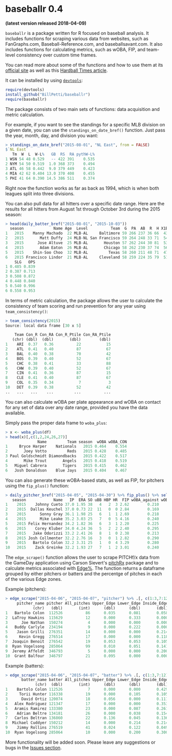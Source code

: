 # baseballr 0.4 <br>
**(latest version released 2018-04-09)**

`baseballr` is a package written for R focused on baseball analysis. It includes functions for scraping various data from websites, such as FanGraphs.com, Baseball-Reference.com, and baseballsavant.com. It also includes functions for calculating metrics, such as wOBA, FIP, and team-level consistency over custom time frames.

You can read more about some of the functions and how to use them at its [official site](http://billpetti.github.io/baseballr/) as well as this [Hardball Times article](http://www.hardballtimes.com/developing-the-baseballr-package-for-r/).

It can be installed by using [`devtools`](https://github.com/hadley/devtools):

```R
require(devtools)
install_github("BillPetti/baseballr")
require(baseballr)
```
The package consists of two main sets of functions: data acquisition and metric calculation.

For example, if you want to see the standings for a specific MLB division on a given date, you can use the `standings_on_date_bref()` function. Just pass the year, month, day, and division you want:

```R
> standings_on_date_bref("2015-08-01", "NL East", from = FALSE)
$`NL East`
   Tm  W  L  W-L%   GB  RS  RA pythW-L%
1 WSN 54 48 0.529   -- 422 391    0.535
2 NYM 54 50 0.519  1.0 368 373    0.494
3 ATL 46 58 0.442  9.0 379 449    0.423
4 MIA 42 62 0.404 13.0 370 408    0.455
5 PHI 41 64 0.390 14.5 386 511    0.374
```
Right now the function works as far as back as 1994, which is when both leagues split into three divisions.

You can also pull data for all hitters over a specific date range. Here are the results for all hitters from August 1st through October 3rd during the 2015 season:

```R
> head(daily_batter_bref("2015-08-01", "2015-10-03"))
  season             Name Age  Level          Team  G  PA  AB  R  H X1B X2B X3B HR RBI BB IBB uBB SO HBP SH SF GDP SB CS    BA   OBP
1   2015    Manny Machado  22 MLB-AL     Baltimore 59 266 237 36 66  43  10   0 13  32 26   1  25 42   2  0  1   5  6  4 0.278 0.353
2   2015       Matt Duffy  24 MLB-NL San Francisco 59 264 248 33 71  54  12   2  3  30 15   0  15 35   0  0  1   9  8  0 0.286 0.326
3   2015      Jose Altuve  25 MLB-AL       Houston 57 262 244 30 81  53  19   3  6  18 10   1   9 28   4  1  3   6 11  4 0.332 0.364
4   2015       Adam Eaton  26 MLB-AL       Chicago 58 262 230 37 74  56  12   1  5  31 23   1  22 55   5  2  2   1  9  4 0.322 0.392
5   2015    Shin-Soo Choo  32 MLB-AL         Texas 58 260 211 48 71  47  14   1  9  34 39   1  38 51   8  1  1   1  2  0 0.336 0.456
6   2015 Francisco Lindor  21 MLB-AL     Cleveland 58 259 224 35 79  51  17   4  7  32 18   0  18 38   1 11  5   4 10  2 0.353 0.395
    SLG   OPS
1 0.485 0.839
2 0.387 0.713
3 0.508 0.872
4 0.448 0.840
5 0.540 0.996
6 0.558 0.953
```

In terms of metric calculation, the package allows the user to calculate the consistency of team scoring and run prevention for any year using `team_consistency()`:

```R
> team_consistency(2015)
Source: local data frame [30 x 5]

    Team Con_R Con_RA Con_R_Ptile Con_RA_Ptile
   (chr) (dbl)  (dbl)       (dbl)        (dbl)
1    ARI  0.37   0.36          22           15
2    ATL  0.41   0.40          87           67
3    BAL  0.40   0.38          70           42
4    BOS  0.39   0.40          52           67
5    CHC  0.38   0.41          33           88
6    CHW  0.39   0.40          52           67
7    CIN  0.41   0.36          87           15
8    CLE  0.41   0.40          87           67
9    COL  0.35   0.34           7            3
10   DET  0.39   0.38          52           42
..   ...   ...    ...         ...          ...
```

You can also calculate wOBA per plate appearance and wOBA on contact for any set of data over any date range, provided you have the data available.

Simply pass the proper data frame to `woba_plus`:

```R
> x <- woba_plus(df)
> head(x)[,c(1,2,24,26,27)]
              Name         Team season  wOBA wOBA_CON
1     Bryce Harper    Nationals   2015 0.464    0.554
2       Joey Votto         Reds   2015 0.428    0.485
3 Paul Goldschmidt Diamondbacks   2015 0.422    0.517
4       Mike Trout       Angels   2015 0.418    0.519
5   Miguel Cabrera       Tigers   2015 0.415    0.462
6   Josh Donaldson    Blue Jays   2015 0.404    0.467
```
You can also generate these wOBA-based stats, as well as FIP, for pitchers using the `fip_plus()` function:

```r
> daily_pitcher_bref("2015-04-05", "2015-04-30") %>% fip_plus() %>% select(season, Name, IP, ERA, SO, uBB, HBP, HR, FIP, wOBA_against, wOBA_CON_against) %>% arrange(desc(IP)) %>% head(10)
   season            Name   IP  ERA SO uBB HBP HR  FIP wOBA_against wOBA_CON_against
1    2015    Johnny Cueto 37.0 1.95 38   4   2  3 2.62        0.210            0.276
2    2015  Dallas Keuchel 37.0 0.73 22  11   0  0 2.84        0.169            0.151
3    2015      Sonny Gray 36.1 1.98 25   6   1  1 2.69        0.218            0.239
4    2015      Mike Leake 35.2 3.03 25   7   0  5 4.16        0.240            0.281
5    2015 Felix Hernandez 34.2 1.82 36   6   3  1 2.20        0.225            0.272
6    2015    Corey Kluber 34.0 4.24 36   5   2  2 2.40        0.295            0.391
7    2015   Jake Odorizzi 33.2 2.41 26   8   1  0 2.38        0.213            0.228
8    2015 Josh Collmenter 32.2 2.76 16   3   0  1 2.82        0.290            0.330
9    2015   Bartolo Colon 32.2 3.31 25   1   0  4 3.29        0.280            0.357
10   2015    Zack Greinke 32.2 1.93 27   7   1  2 3.01        0.240            0.274
```

The `edge_scrape()` function allows the user to scrape PITCHf/x data from the GameDay application using Carson Sievert's [pitchRx](https://github.com/cpsievert/pitchRx) package and to calculate metrics associated with [Edge%](https://billpetti.shinyapps.io/edge_shiny/). The function returns a dataframe grouped by either pitchers or batters and the percentge of pitches in each of the various Edge zones.

Example (pitchers):

```r
> edge_scrape("2015-04-06", "2015-04-07", "pitcher") %>% .[, c(1:3,7:12)] %>% head(10)
     pitcher_name pitcher All_pitches Upper_Edge Lower_Edge Inside_Edge Outside_Edge Heart Out_of_Zone
            (chr)   (dbl)       (int)      (dbl)      (dbl)       (dbl)        (dbl) (dbl)       (dbl)
1   Bartolo Colon  112526          86      0.035      0.081       0.058        0.151 0.209       0.465
2  LaTroy Hawkins  115629          12      0.000      0.333       0.000        0.000 0.083       0.583
3      Joe Nathan  150274           4      0.000      0.000       0.000        0.000 0.000       1.000
4   Buddy Carlyle  234194           9      0.000      0.222       0.000        0.000 0.333       0.444
5    Jason Grilli  276351          14      0.000      0.000       0.214        0.000 0.286       0.500
6     Kevin Gregg  276514          17      0.000      0.000       0.118        0.176 0.235       0.471
7  Joaquin Benoit  276542          19      0.053      0.053       0.105        0.000 0.158       0.632
8  Ryan Vogelsong  285064          99      0.010      0.051       0.141        0.061 0.182       0.556
9  Jeremy Affeldt  346793           5      0.000      0.000       0.200        0.000 0.000       0.800
10  Grant Balfour  346797          21      0.095      0.000       0.000        0.048 0.333       0.524
```

Example (batters):

```r
> edge_scrape("2015-04-06", "2015-04-07", "batter") %>% .[, c(1:3,7:12)] %>% head(10)
       batter_name batter All_pitches Upper_Edge Lower_Edge Inside_Edge Outside_Edge Heart Out_of_Zone
             (chr)  (dbl)       (int)      (dbl)      (dbl)       (dbl)        (dbl) (dbl)       (dbl)
1    Bartolo Colon 112526           7      0.000      0.000       0.429        0.000 0.143       0.429
2     Torii Hunter 116338          19      0.000      0.105       0.105        0.105 0.000       0.684
3      David Ortiz 120074          18      0.056      0.000       0.111        0.056 0.222       0.556
4   Alex Rodriguez 121347          17      0.000      0.000       0.353        0.000 0.118       0.529
5   Aramis Ramirez 133380          23      0.000      0.087       0.261        0.000 0.261       0.391
6    Adrian Beltre 134181          26      0.000      0.038       0.154        0.115 0.231       0.462
7   Carlos Beltran 136860          22      0.136      0.045       0.136        0.000 0.136       0.545
8  Michael Cuddyer 150212          14      0.000      0.214       0.214        0.000 0.214       0.357
9    Jimmy Rollins 276519          41      0.024      0.122       0.049        0.049 0.220       0.537
10  Ryan Vogelsong 285064          10      0.000      0.200       0.300        0.000 0.200       0.300
```

More functionality will be added soon. Please leave any suggestions or bugs in the [Issues section](https://github.com/BillPetti/baseballr/issues).
